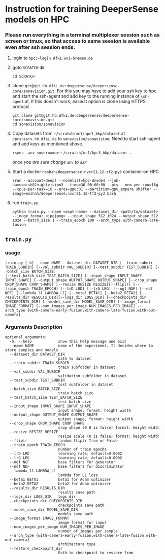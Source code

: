 # Instruction for training DeeperSense models on HPC

### Please run everything in a terminal multiplexer session such as screen or tmux, so that access to same seesion is available even after ssh session ends.

1. login to `hpc3-login.dfki.uni-bremen.de`
2. goto `SCRATCH` dir
   ```
   cd SCRATCH
   ```
3. clone `git@git.hb.dfki.de:deepersense/deepersense-core/sonavision.git`. For this you may have to add your ssh key to hpc and start the ssh-agent and add key to the running instance of `ssh-agent` at. If this doesn't work, easiest option is clone using HTTPS protocol.
   ```
   git clone git@git.hb.dfki.de:deepersense/deepersense-core/sonavision.git
   cd sonavision/sonavision
   ```
4. Copy datasets from `~/scratch/uc1/hpc3_bkp/dataset` at `dprsnssrv.hb.dfki.de` to `sonavision/sonavision`. Need to start ssh-agent and add keys as mentioned above.
   ```
   rsync -anv <username>:~/scratch/uc1/hpc3_bkp/dataset .
   ```
   *once you are sure change `anv` to `azP`*
5. Start a docker `nsshah/deepersense:nvcr21.12-tf2-py3` container on HPC
   ```
   srun --account=deepl --nodelist=hpc-dnode4 --job-name=nish02nightvision3 --time=30-00:00:00 --pty --mem-per-cpu=16g --cpus-per-task=16 --gres=gpu:01 --partition=gpu_ampere shifter --image=nsshah/deepersense:nvcr21.12-tf2-py3 bash
   ```

6. run `train.py`  
   ```
   python train.py --name <expt-name> --dataset_dir <path/to/dataset> --image_format <jpg|png> --input_shape 512 1024 --output_shape 512 1024 --batch_size 1 --train_epoch 100 --arch_type with-camera-late-fusion
   ```

## `train.py` 

### usage
```
train.py [-h] --name NAME --dataset_dir DATASET_DIR [--train_subdir TRAIN_SUBDIR] [--val_subdir VAL_SUBDIR] [--test_subdir TEST_SUBDIR] [--batch_size BATCH_SIZE]
[--test_batch_size TEST_BATCH_SIZE] [--input_shape INPUT_SHAPE INPUT_SHAPE] [--output_shape OUTPUT_SHAPE OUTPUT_SHAPE] [--crop_shape CROP_SHAPE CROP_SHAPE] [--resize RESIZE RESIZE][--fliplr] [--train_epoch TRAIN_EPOCH] [--lrD LRD] [--lrG LRG] [--ngf NGF] [--ndf NDF] [--lambda_l1 LAMBDA_L1] [--beta1 BETA1] [--beta2 BETA2] [--results_dir RESULTS_DIR][--logs_dir LOGS_DIR] [--checkpoints_dir CHECKPOINTS_DIR] [--model_save_dir MODEL_SAVE_DIR] [--image_format IMAGE_FORMAT] [--num_images_per_image NUM_IMAGES_PER_IMAGE] --arch_type {with-camera-early-fusion,with-camera-late-fusion,with-out-camera}
```
### Arguments Description
```
optional arguments:
  -h, --help            show this help message and exit
  --name NAME           name of the experiment. It decides where to store samples and models
  --dataset_dir DATASET_DIR
                        path to dataset
  --train_subdir TRAIN_SUBDIR
                        train subfolder in dataset
  --val_subdir VAL_SUBDIR
                        validation subfolder in dataset
  --test_subdir TEST_SUBDIR
                        test subfolder in dataset
  --batch_size BATCH_SIZE
                        train batch size
  --test_batch_size TEST_BATCH_SIZE
                        test batch size
  --input_shape INPUT_SHAPE INPUT_SHAPE
                        input shape, format: height width
  --output_shape OUTPUT_SHAPE OUTPUT_SHAPE
                        output shape, format: height width
  --crop_shape CROP_SHAPE CROP_SHAPE
                        crop shape (0 0 is false) format: height width
  --resize RESIZE RESIZE
                        resize scale (0 is false) format: height width
  --fliplr              random fliplr True or False
  --train_epoch TRAIN_EPOCH
                        number of train epochs
  --lrD LRD             learning rate, default=0.0002
  --lrG LRG             learning rate, default=0.0002
  --ngf NGF             base filters for generator
  --ndf NDF             base filters for discriminator
  --lambda_l1 LAMBDA_L1 
                        lambda for L1 loss
  --beta1 BETA1         beta1 for Adam optimizer
  --beta2 BETA2         beta2 for Adam optimizer
  --results_dir RESULTS_DIR
                        results save path
  --logs_dir LOGS_DIR   logs dir
  --checkpoints_dir CHECKPOINTS_DIR
                        checkpoints save path
  --model_save_dir MODEL_SAVE_DIR
                        models save path
  --image_format IMAGE_FORMAT
                        image format for input
  --num_images_per_image NUM_IMAGES_PER_IMAGE
                        number of images per sample
  --arch_type {with-camera-early-fusion,with-camera-late-fusion,with-out-camera}
                        architecture type
  --restore_checkpoint_dir
                        Path to checkpoint to restore from

```